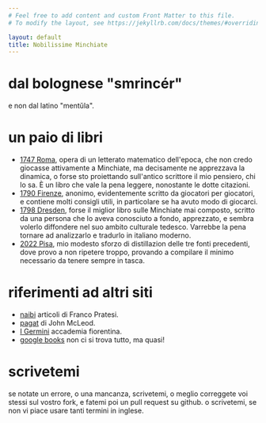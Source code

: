 ```yaml
---
# Feel free to add content and custom Front Matter to this file.
# To modify the layout, see https://jekyllrb.com/docs/themes/#overriding-theme-defaults

layout: default
title: Nobilissime Minchiate
---
```


# dal bolognese "smrincér"

e non dal latino "mentŭla".  

# un paio di libri

* [1747 Roma](/books/1747-Roma.pdf), opera di un letterato matematico
  dell'epoca, che non credo giocasse attivamente a Minchiate, ma decisamente
  ne apprezzava la dinamica, o forse sto proiettando sull'antico scrittore
  il mio pensiero, chi lo sa.  È un libro che vale la pena leggere,
  nonostante le dotte citazioni.
* [1790 Firenze](/books/1790-Firenze.pdf), anonimo, evidentemente scritto da giocatori per giocatori, e contiene molti consigli utili, in particolare se ha avuto modo di giocarci.
* [1798 Dresden](/books/1798-Dresden.pdf), forse il miglior libro sulle
  Minchiate mai composto, scritto da una persona che lo aveva conosciuto a
  fondo, apprezzato, e sembra volerlo diffondere nel suo ambito culturale
  tedesco.  Varrebbe la pena tornare ad analizzarlo e tradurlo in italiano
  moderno.
* [2022 Pisa](/books/2022-Pisa.pdf), mio modesto sforzo di distillazion
  delle tre fonti precedenti, dove provo a non ripetere troppo, provando a
  compilare il minimo necessario da tenere sempre in tasca.

# riferimenti ad altri siti

* [naibi](https://www.naibi.net/) articoli di Franco Pratesi.
* [pagat](https:/\negthinspace/www.pagat.com/) di John McLeod.
* [I Germini](http://germini.altervista.org/) accademia fiorentina.
* [google books](https://books.google.com/) non ci si trova tutto, ma quasi!

# scrivetemi

se notate un errore, o una mancanza, scrivetemi, o meglio correggete voi
stessi sul vostro fork, e fatemi poi un pull request su github.  o
scrivetemi, se non vi piace usare tanti termini in inglese.
